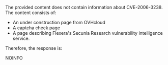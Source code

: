 The provided content does not contain information about CVE-2006-3238. The content consists of:

*   An under construction page from OVHcloud
*   A captcha check page
*   A page describing Flexera's Secunia Research vulnerability intelligence service.

Therefore, the response is:

NOINFO
